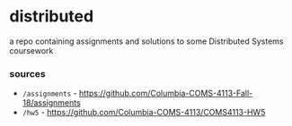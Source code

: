 # distributed
a repo containing assignments and solutions to some Distributed Systems coursework

### sources

* `/assignments` - https://github.com/Columbia-COMS-4113-Fall-18/assignments
* `/hw5` - https://github.com/Columbia-COMS-4113/COMS4113-HW5
